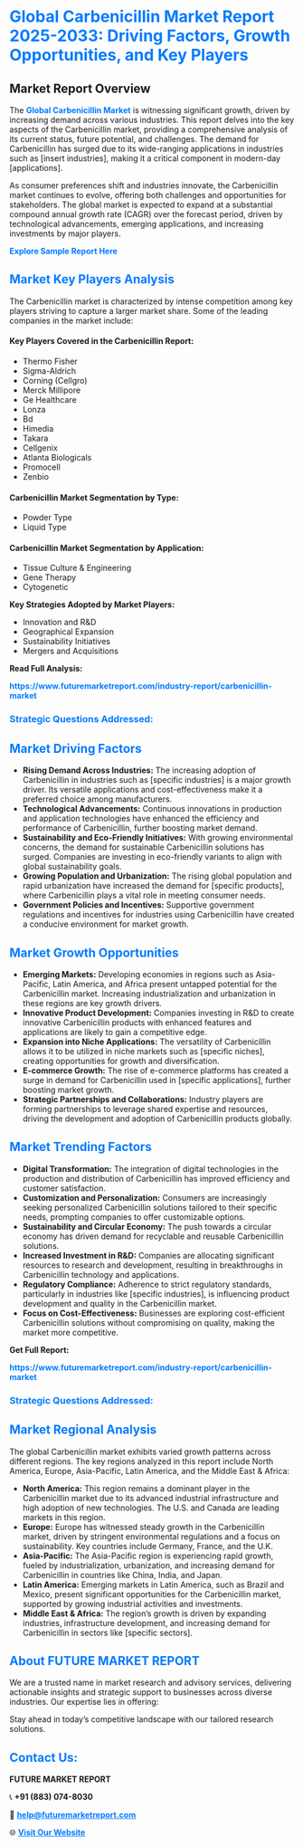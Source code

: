 <h1 style="color: #007BFF;">Global Carbenicillin Market Report 2025-2033: Driving Factors, Growth Opportunities, and Key Players</h1>

<section id="overview">
<h2>Market Report Overview</h2>
<p>The <a href="https://www.futuremarketreport.com/industry-report/carbenicillin-market" style="color: #007BFF; text-decoration: none;"><strong>Global Carbenicillin Market</strong></a> is witnessing significant growth, driven by increasing demand across various industries. This report delves into the key aspects of the Carbenicillin market, providing a comprehensive analysis of its current status, future potential, and challenges. The demand for Carbenicillin has surged due to its wide-ranging applications in industries such as [insert industries], making it a critical component in modern-day [applications].</p>
<p>As consumer preferences shift and industries innovate, the Carbenicillin market continues to evolve, offering both challenges and opportunities for stakeholders. The global market is expected to expand at a substantial compound annual growth rate (CAGR) over the forecast period, driven by technological advancements, emerging applications, and increasing investments by major players.</p>
</section>

<section id="overview">
<p><a href="https://www.futuremarketreport.com/request-sample/reportId=30692" style="color: #007BFF; text-decoration: none;"><strong>Explore Sample Report Here</strong></a></p>
</section>

<section id="key-players">
<h2 style="color: #007BFF;">Market Key Players Analysis</h2>
<p>The Carbenicillin market is characterized by intense competition among key players striving to capture a larger market share. Some of the leading companies in the market include:</p>
<h4>Key Players Covered in the Carbenicillin Report:</h4>
<ul><li>Thermo Fisher</li><li>Sigma-Aldrich</li><li>Corning (Cellgro)</li><li>Merck Millipore</li><li>Ge Healthcare</li><li>Lonza</li><li>Bd</li><li>Himedia</li><li>Takara</li><li>Cellgenix</li><li>Atlanta Biologicals</li><li>Promocell</li><li>Zenbio</li></ul>
<h4>Carbenicillin Market Segmentation by Type:</h4>
<ul><li>Powder Type</li><li>Liquid Type</li></ul>

<h4>Carbenicillin Market Segmentation by Application:</h4>
<ul><li>Tissue Culture &amp; Engineering</li><li>Gene Therapy</li><li>Cytogenetic</li></ul>
<p><strong>Key Strategies Adopted by Market Players:</strong></p>
<ul>
<li>Innovation and R&D</li>
<li>Geographical Expansion</li>
<li>Sustainability Initiatives</li>
<li>Mergers and Acquisitions</li>
</ul>
</section>

<section>
<p><strong>Read Full Analysis: </strong></p><a href="https://www.futuremarketreport.com/industry-report/carbenicillin-market" style="color: #007BFF; text-decoration: none;"><strong>https://www.futuremarketreport.com/industry-report/carbenicillin-market</strong></a>
<h3 style="color: #007BFF;">Strategic Questions Addressed:</h3>
</section>

<section id="driving-factors">
<h2 style="color: #007BFF;">Market Driving Factors</h2>
<ul>
<li><strong>Rising Demand Across Industries:</strong> The increasing adoption of Carbenicillin in industries such as [specific industries] is a major growth driver. Its versatile applications and cost-effectiveness make it a preferred choice among manufacturers.</li>
<li><strong>Technological Advancements:</strong> Continuous innovations in production and application technologies have enhanced the efficiency and performance of Carbenicillin, further boosting market demand.</li>
<li><strong>Sustainability and Eco-Friendly Initiatives:</strong> With growing environmental concerns, the demand for sustainable Carbenicillin solutions has surged. Companies are investing in eco-friendly variants to align with global sustainability goals.</li>
<li><strong>Growing Population and Urbanization:</strong> The rising global population and rapid urbanization have increased the demand for [specific products], where Carbenicillin plays a vital role in meeting consumer needs.</li>
<li><strong>Government Policies and Incentives:</strong> Supportive government regulations and incentives for industries using Carbenicillin have created a conducive environment for market growth.</li>
</ul>
</section>

<section id="growth-opportunities">
<h2 style="color: #007BFF;">Market Growth Opportunities</h2>
<ul>
<li><strong>Emerging Markets:</strong> Developing economies in regions such as Asia-Pacific, Latin America, and Africa present untapped potential for the Carbenicillin market. Increasing industrialization and urbanization in these regions are key growth drivers.</li>
<li><strong>Innovative Product Development:</strong> Companies investing in R&D to create innovative Carbenicillin products with enhanced features and applications are likely to gain a competitive edge.</li>
<li><strong>Expansion into Niche Applications:</strong> The versatility of Carbenicillin allows it to be utilized in niche markets such as [specific niches], creating opportunities for growth and diversification.</li>
<li><strong>E-commerce Growth:</strong> The rise of e-commerce platforms has created a surge in demand for Carbenicillin used in [specific applications], further boosting market growth.</li>
<li><strong>Strategic Partnerships and Collaborations:</strong> Industry players are forming partnerships to leverage shared expertise and resources, driving the development and adoption of Carbenicillin products globally.</li>
</ul>
</section>

<section id="trending-factors">
<h2 style="color: #007BFF;">Market Trending Factors</h2>
<ul>
<li><strong>Digital Transformation:</strong> The integration of digital technologies in the production and distribution of Carbenicillin has improved efficiency and customer satisfaction.</li>
<li><strong>Customization and Personalization:</strong> Consumers are increasingly seeking personalized Carbenicillin solutions tailored to their specific needs, prompting companies to offer customizable options.</li>
<li><strong>Sustainability and Circular Economy:</strong> The push towards a circular economy has driven demand for recyclable and reusable Carbenicillin solutions.</li>
<li><strong>Increased Investment in R&D:</strong> Companies are allocating significant resources to research and development, resulting in breakthroughs in Carbenicillin technology and applications.</li>
<li><strong>Regulatory Compliance:</strong> Adherence to strict regulatory standards, particularly in industries like [specific industries], is influencing product development and quality in the Carbenicillin market.</li>
<li><strong>Focus on Cost-Effectiveness:</strong> Businesses are exploring cost-efficient Carbenicillin solutions without compromising on quality, making the market more competitive.</li>
</ul>
</section>

<section>
<p><strong>Get Full Report: </strong></p><a href="https://www.futuremarketreport.com/industry-report/carbenicillin-market" style="color: #007BFF; text-decoration: none;"><strong>https://www.futuremarketreport.com/industry-report/carbenicillin-market</strong></a>
<h3 style="color: #007BFF;">Strategic Questions Addressed:</h3>
</section>


<section id="regional-analysis">
<h2 style="color: #007BFF;">Market Regional Analysis</h2>
<p>The global Carbenicillin market exhibits varied growth patterns across different regions. The key regions analyzed in this report include North America, Europe, Asia-Pacific, Latin America, and the Middle East & Africa:</p>
<ul>
<li><strong>North America:</strong> This region remains a dominant player in the Carbenicillin market due to its advanced industrial infrastructure and high adoption of new technologies. The U.S. and Canada are leading markets in this region.</li>
<li><strong>Europe:</strong> Europe has witnessed steady growth in the Carbenicillin market, driven by stringent environmental regulations and a focus on sustainability. Key countries include Germany, France, and the U.K.</li>
<li><strong>Asia-Pacific:</strong> The Asia-Pacific region is experiencing rapid growth, fueled by industrialization, urbanization, and increasing demand for Carbenicillin in countries like China, India, and Japan.</li>
<li><strong>Latin America:</strong> Emerging markets in Latin America, such as Brazil and Mexico, present significant opportunities for the Carbenicillin market, supported by growing industrial activities and investments.</li>
<li><strong>Middle East & Africa:</strong> The region’s growth is driven by expanding industries, infrastructure development, and increasing demand for Carbenicillin in sectors like [specific sectors].</li>
</ul>
</section>

<footer>
<h2 style="color: #007BFF;">About FUTURE MARKET REPORT</h2>
<p>We are a trusted name in market research and advisory services, delivering actionable insights and strategic support to businesses across diverse industries. Our expertise lies in offering:</p>

<p>Stay ahead in today’s competitive landscape with our tailored research solutions.</p>

<h2 style="color: #007BFF;">Contact Us:</h2>
<p><strong>FUTURE MARKET REPORT</strong></p>
<p>📞 <strong>+91 (883) 074-8030</strong></p>
<p>📧 <strong><a href="mailto:help@futuremarketreport.com" style="color: #007BFF;">help@futuremarketreport.com</a></strong></p>
<p>🌐 <strong><a href="https://www.futuremarketreport.com/" style="color: #007BFF;">Visit Our Website</a></strong></p>
</footer>